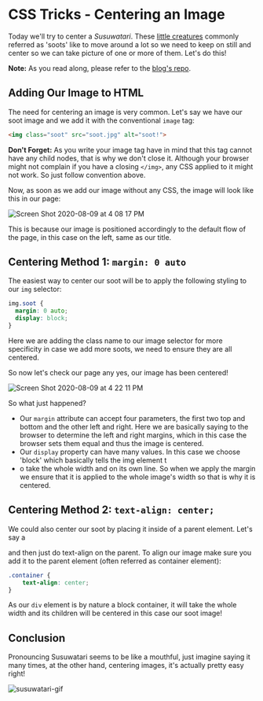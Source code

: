 # CSS Tricks - Centering an Image

Today we'll try to center a _Susuwatari_. These [little creatures](https://en.wikipedia.org/wiki/Susuwatari) commonly referred as 'soots' like to move around a lot so we need to keep on still and center so we can take picture of one or more of them. Let's do this!

**Note:** As you read along, please refer to the [blog's repo](https://github.com/fbohz/blogs_helper/tree/master/css/center-img).

## Adding Our Image to HTML

The need for centering an image is very common. Let's say we have our soot image and we add it with the conventional `image` tag:

```html
<img class="soot" src="soot.jpg" alt="soot!">
```

**Don't Forget:** As you write your image tag have in mind that this tag cannot have any child nodes, that is why we don't close it. Although your browser might not complain if you have a closing `</img>`, any CSS applied to it might not work. So just follow convention above.

Now, as soon as we add our image without any CSS, the image will look like this in our page:

![Screen Shot 2020-08-09 at 4 08 17 PM](https://user-images.githubusercontent.com/15071636/89741894-a944ed80-da5a-11ea-9b4b-3c434c42ab38.png)

This is because our image is positioned accordingly to the default flow of the page, in this case on the left, same as our title.

## Centering Method 1: `margin: 0 auto`

The easiest way to center our soot will be to apply the following styling to our `img` selector:

```css
img.soot {
  margin: 0 auto;
  display: block;
}
```

Here we are adding the class name to our image selector for more specificity in case we add more soots, we need to ensure they are all centered. 

So now let's check our page any yes, our image has been centered!

![Screen Shot 2020-08-09 at 4 22 11 PM](https://user-images.githubusercontent.com/15071636/89742120-b7940900-da5c-11ea-878e-1cf9b99a4ae4.png)

So what just happened?

- Our `margin` attribute can accept four parameters, the first two top and bottom and the other left and right. Here we are basically saying to the browser to determine the left and right margins, which in this case the browser sets them equal and thus the image is centered.
- Our `display` property can have many values. In this case we choose 'block' which basically tells the img element t
- o take the whole width and on its own line. So when we apply the margin we ensure that it is applied to the whole image's width so that is why it is centered.

## Centering Method 2: `text-align: center;`

We could also center our soot by placing it inside of a parent element. Let's say a <div> and then just do text-align on the parent. To align our image make sure you add it to the parent element (often referred as container element):

```css
.container {
    text-align: center;
}
```

As our `div` element is by nature a block container, it will take the whole width and its children will be centered in this case our soot image!

## Conclusion

Pronouncing Susuwatari seems to be like a mouthful, just imagine saying it many times, at the other hand, centering images, it's actually pretty easy right!

![susuwatari-gif](https://media.giphy.com/media/hAuYWrVIyfK5G/giphy.gif)